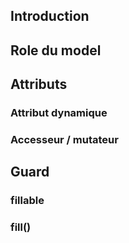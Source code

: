 ## Introduction

## Role du model

## Attributs

### Attribut dynamique

### Accesseur / mutateur

## Guard

### fillable

### fill()
